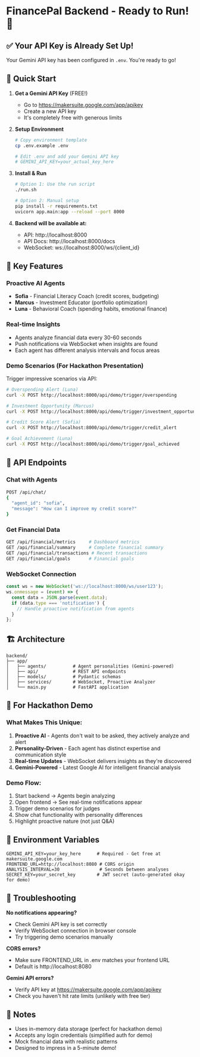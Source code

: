# FinancePal Backend - Ready to Run! 🚀

## ✅ Your API Key is Already Set Up!

Your Gemini API key has been configured in `.env`. You're ready to go!

## 🚀 Quick Start

1. **Get a Gemini API Key** (FREE!)
   - Go to https://makersuite.google.com/app/apikey
   - Create a new API key
   - It's completely free with generous limits

2. **Setup Environment**
   ```bash
   # Copy environment template
   cp .env.example .env
   
   # Edit .env and add your Gemini API key
   # GEMINI_API_KEY=your_actual_key_here
   ```

3. **Install & Run**
   ```bash
   # Option 1: Use the run script
   ./run.sh
   
   # Option 2: Manual setup
   pip install -r requirements.txt
   uvicorn app.main:app --reload --port 8000
   ```

4. **Backend will be available at:**
   - API: http://localhost:8000
   - API Docs: http://localhost:8000/docs
   - WebSocket: ws://localhost:8000/ws/{client_id}

## 🎯 Key Features

### Proactive AI Agents
- **Sofia** - Financial Literacy Coach (credit scores, budgeting)
- **Marcus** - Investment Educator (portfolio optimization)
- **Luna** - Behavioral Coach (spending habits, emotional finance)

### Real-time Insights
- Agents analyze financial data every 30-60 seconds
- Push notifications via WebSocket when insights are found
- Each agent has different analysis intervals and focus areas

### Demo Scenarios (For Hackathon Presentation)

Trigger impressive scenarios via API:

```bash
# Overspending Alert (Luna)
curl -X POST http://localhost:8000/api/demo/trigger/overspending

# Investment Opportunity (Marcus)
curl -X POST http://localhost:8000/api/demo/trigger/investment_opportunity

# Credit Score Alert (Sofia)
curl -X POST http://localhost:8000/api/demo/trigger/credit_alert

# Goal Achievement (Luna)
curl -X POST http://localhost:8000/api/demo/trigger/goal_achieved
```

## 📡 API Endpoints

### Chat with Agents
```bash
POST /api/chat/
{
  "agent_id": "sofia",
  "message": "How can I improve my credit score?"
}
```

### Get Financial Data
```bash
GET /api/financial/metrics     # Dashboard metrics
GET /api/financial/summary     # Complete financial summary
GET /api/financial/transactions # Recent transactions
GET /api/financial/goals       # Financial goals
```

### WebSocket Connection
```javascript
const ws = new WebSocket('ws://localhost:8000/ws/user123');
ws.onmessage = (event) => {
  const data = JSON.parse(event.data);
  if (data.type === 'notification') {
    // Handle proactive notification from agents
  }
};
```

## 🏗️ Architecture

```
backend/
├── app/
│   ├── agents/          # Agent personalities (Gemini-powered)
│   ├── api/             # REST API endpoints
│   ├── models/          # Pydantic schemas
│   ├── services/        # WebSocket, Proactive Analyzer
│   └── main.py          # FastAPI application
```

## 🎪 For Hackathon Demo

### What Makes This Unique:
1. **Proactive AI** - Agents don't wait to be asked, they actively analyze and alert
2. **Personality-Driven** - Each agent has distinct expertise and communication style
3. **Real-time Updates** - WebSocket delivers insights as they're discovered
4. **Gemini-Powered** - Latest Google AI for intelligent financial analysis

### Demo Flow:
1. Start backend → Agents begin analyzing
2. Open frontend → See real-time notifications appear
3. Trigger demo scenarios for judges
4. Show chat functionality with personality differences
5. Highlight proactive nature (not just Q&A)

## 🔑 Environment Variables

```env
GEMINI_API_KEY=your_key_here      # Required - Get free at makersuite.google.com
FRONTEND_URL=http://localhost:8080 # CORS origin
ANALYSIS_INTERVAL=30               # Seconds between analyses
SECRET_KEY=your_secret_key        # JWT secret (auto-generated okay for demo)
```

## 🐛 Troubleshooting

**No notifications appearing?**
- Check Gemini API key is set correctly
- Verify WebSocket connection in browser console
- Try triggering demo scenarios manually

**CORS errors?**
- Make sure FRONTEND_URL in .env matches your frontend URL
- Default is http://localhost:8080

**Gemini API errors?**
- Verify API key at https://makersuite.google.com/app/apikey
- Check you haven't hit rate limits (unlikely with free tier)

## 📝 Notes

- Uses in-memory data storage (perfect for hackathon demo)
- Accepts any login credentials (simplified auth for demo)
- Mock financial data with realistic patterns
- Designed to impress in a 5-minute demo!